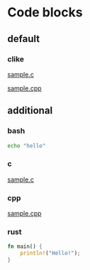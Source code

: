 # Code blocks

## default

### clike

[sample.c](sample.c ":include clike")

[sample.cpp](sample.cpp ":include clike")

## additional

### bash

```bash
echo "hello"
```

### c

[sample.c](sample.c ":include c")

### cpp

[sample.cpp](sample.cpp ":include cpp")

### rust

```rust
fn main() {
    println!("Hello!");
}
```
